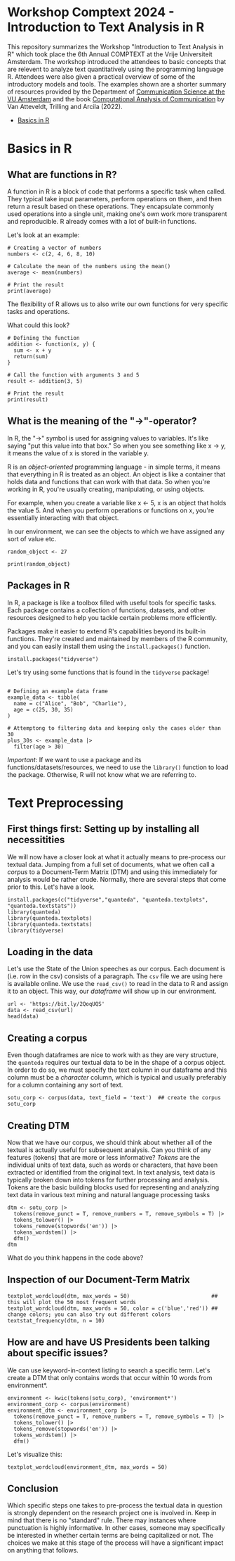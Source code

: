 # Workshop Comptext 2024 - Introduction to Text Analysis in R

This repository summarizes the Workshop "Introduction to Text Analysis in R" which took place the 6th Annual COMPTEXT at the Vrije Universiteit Amsterdam. 
The workshop introduced the attendees to basic concepts that are relevent to analyze text quantitatively using the programming language R.
Attendees were also given a practical overview of some of the introductory models and tools. 
The examples shown are a shorter summary of resources provided by the Department of [Communication Science at the VU Amsterdam](https://github.com/ccs-amsterdam) and the book [Computational Analysis of Communication](https://cssbook.net) by Van Atteveldt, Trilling and Arcila (2022). 

- [Basics in R](https://github.com/deniseroth97/workshop_comptext2024/blob/main/README.md#basics-in-r)

# Basics in R

## What are functions in R? 

A function in R is a block of code that performs a specific task when called. They typical take input parameters, perform operations on them, and then return a result based on these operations. They encapsulate commonly used operations into a single unit, making one's own work more transparent and reproducible. 
R already comes with a lot of built-in functions. 

Let's look at an example:


```{r Example of built-in function}
# Creating a vector of numbers
numbers <- c(2, 4, 6, 8, 10)

# Calculate the mean of the numbers using the mean()
average <- mean(numbers)

# Print the result
print(average)
```

The flexibility of R allows us to also write our own functions for very specific tasks and operations. 

What could this look?

```{r Writing a function}
# Defining the function
addition <- function(x, y) {
  sum <- x + y
  return(sum)
}

# Call the function with arguments 3 and 5
result <- addition(3, 5)

# Print the result
print(result)
```

## What is the meaning of the "->"-operator?

In R, the "->" symbol is used for assigning values to variables. It's like saying "put this value into that box." So when you see something like x -> y, it means the value of x is stored in the variable y.

R is an _object-oriented_ programming language - in simple terms, it means that everything in R is treated as an object. An object is like a container that holds data and functions that can work with that data. So when you're working in R, you're usually creating, manipulating, or using objects.

For example, when you create a variable like x <- 5, x is an object that holds the value 5. And when you perform operations or functions on x, you're essentially interacting with that object.

In our environment, we can see the objects to which we have assigned any sort of value etc.


```{r Objects}
random_object <- 27

print(random_object)
```

## Packages in R

In R, a package is like a toolbox filled with useful tools for specific tasks. Each package contains a collection of functions, datasets, and other resources designed to help you tackle certain problems more efficiently.

Packages make it easier to extend R's capabilities beyond its built-in functions. They're created and maintained by members of the R community, and you can easily install them using the ```install.packages()``` function.


```{r Installing packages}
install.packages("tidyverse")
```


Let's try using some functions that is found in the ```tidyverse``` package!


```{r}

# Defining an example data frame
example_data <- tibble(
  name = c("Alice", "Bob", "Charlie"),
  age = c(25, 30, 35)
)

# Attemptong to filtering data and keeping only the cases older than 30
plus_30s <- example_data |> 
  filter(age > 30)
```

*Important*: If we want to use a package and its functions/datasets/resources, we need to use the ```library()``` function to load the package. Otherwise, R will not know what we are referring to. 


# Text Preprocessing

## First things first: Setting up by installing all necessitities

We will now have a closer look at what it actually means to pre-process our textual data. Jumping from a full set of documents, what we often call a _corpus_ to a Document-Term Matrix (DTM) and using this immediately for analysis would be rather crude. 
Normally, there are several steps that come prior to this.
Let's have a look. 


```{r Install required packages}
install.packages(c("tidyverse","quanteda", "quanteda.textplots", "quanteda.textstats"))
library(quanteda)
library(quanteda.textplots)
library(quanteda.textstats)
library(tidyverse)
```


## Loading in the data

Let's use the State of the Union speeches as our corpus. Each document is (i.e. row in the csv) consists of a paragraph. The ```csv``` file we are using here is available online. We use the ```read_csv()``` to read in the data to R and assign it to an object. This way, our _dataframe_ will show up in our environment. 

```{r}
url <- 'https://bit.ly/2QoqUQS'
data <- read_csv(url)
head(data)
```


## Creating a corpus

Even though dataframes are nice to work with as they are very structure, the ```quanteda``` requires our textual data to be in the shape of a corpus object. In order to do so, we must specify the text column in our dataframe and this column must be a _character_ column, which is typical and usually preferably for a column containing any sort of text.


```{r}
sotu_corp <- corpus(data, text_field = 'text')  ## create the corpus
sotu_corp
```



## Creating DTM
Now that we have our corpus, we should think about whether all of the textual is actually useful for subsequent analysis. 
Can you think of any features (tokens) that are more or less informative?
*Tokens* are the individual units of text data, such as words or characters, that have been extracted or identified from the original text. In text analysis, text data is typically broken down into tokens for further processing and analysis.
Tokens are the basic building blocks used for representing and analyzing text data in various text mining and natural language processing tasks


```{r}
dtm <- sotu_corp |>
  tokens(remove_punct = T, remove_numbers = T, remove_symbols = T) |>   
  tokens_tolower() |>                                                    
  tokens_remove(stopwords('en')) |>                                     
  tokens_wordstem() |>
  dfm()
dtm
```

What do you think happens in the code above?

## Inspection of our Document-Term Matrix

```{r}
textplot_wordcloud(dtm, max_words = 50)                          ## this will plot the 50 most frequent words
textplot_wordcloud(dtm, max_words = 50, color = c('blue','red')) ## change colors; you can also try out different colors
textstat_frequency(dtm, n = 10)  
```


## How are and have US Presidents been talking about specific issues?
We can use keyword-in-context listing to search a specific term. Let's create a DTM  that only contains words that occur within 10 words from environment*.

```{r}
environment <- kwic(tokens(sotu_corp), 'environment*')
environment_corp <- corpus(environment)
environment_dtm <- environment_corp |>
  tokens(remove_punct = T, remove_numbers = T, remove_symbols = T) |>
  tokens_tolower() |>
  tokens_remove(stopwords('en')) |>
  tokens_wordstem() |>
  dfm()
```


Let's visualize this:

```{r}
textplot_wordcloud(environment_dtm, max_words = 50) 
```

## Conclusion

Which specific steps one takes to pre-process the textual data in question is strongly dependent on the research project one is involved in.
Keep in mind that there is no "standard" rule. There may instances where punctuation is highly informative. In other cases, someone may specifically be interested in whether certain terms are being capitalized or not. The choices we make at this stage of the process will have a significant impact on anything that follows. 


